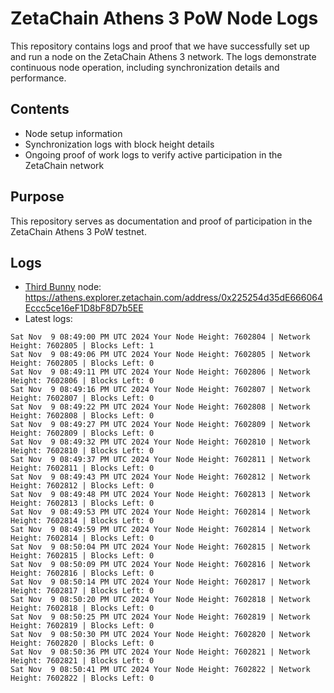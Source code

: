 # ZetaChain Athens 3 PoW Node Logs
This repository contains logs and proof that we have successfully set up and run a node on the ZetaChain Athens 3 network. The logs demonstrate continuous node operation, including synchronization details and performance.

## Contents
- Node setup information
- Synchronization logs with block height details
- Ongoing proof of work logs to verify active participation in the ZetaChain network

## Purpose
This repository serves as documentation and proof of participation in the ZetaChain Athens 3 PoW testnet.

## Logs

- [Third Bunny](https://thirdbunny.xyz/) node: https://athens.explorer.zetachain.com/address/0x225254d35dE666064Eccc5ce16eF1D8bF8D7b5EE
- Latest logs:
```
Sat Nov  9 08:49:00 PM UTC 2024 Your Node Height: 7602804 | Network Height: 7602805 | Blocks Left: 1
Sat Nov  9 08:49:06 PM UTC 2024 Your Node Height: 7602805 | Network Height: 7602805 | Blocks Left: 0
Sat Nov  9 08:49:11 PM UTC 2024 Your Node Height: 7602806 | Network Height: 7602806 | Blocks Left: 0
Sat Nov  9 08:49:16 PM UTC 2024 Your Node Height: 7602807 | Network Height: 7602807 | Blocks Left: 0
Sat Nov  9 08:49:22 PM UTC 2024 Your Node Height: 7602808 | Network Height: 7602808 | Blocks Left: 0
Sat Nov  9 08:49:27 PM UTC 2024 Your Node Height: 7602809 | Network Height: 7602809 | Blocks Left: 0
Sat Nov  9 08:49:32 PM UTC 2024 Your Node Height: 7602810 | Network Height: 7602810 | Blocks Left: 0
Sat Nov  9 08:49:37 PM UTC 2024 Your Node Height: 7602811 | Network Height: 7602811 | Blocks Left: 0
Sat Nov  9 08:49:43 PM UTC 2024 Your Node Height: 7602812 | Network Height: 7602812 | Blocks Left: 0
Sat Nov  9 08:49:48 PM UTC 2024 Your Node Height: 7602813 | Network Height: 7602813 | Blocks Left: 0
Sat Nov  9 08:49:53 PM UTC 2024 Your Node Height: 7602814 | Network Height: 7602814 | Blocks Left: 0
Sat Nov  9 08:49:59 PM UTC 2024 Your Node Height: 7602814 | Network Height: 7602814 | Blocks Left: 0
Sat Nov  9 08:50:04 PM UTC 2024 Your Node Height: 7602815 | Network Height: 7602815 | Blocks Left: 0
Sat Nov  9 08:50:09 PM UTC 2024 Your Node Height: 7602816 | Network Height: 7602816 | Blocks Left: 0
Sat Nov  9 08:50:14 PM UTC 2024 Your Node Height: 7602817 | Network Height: 7602817 | Blocks Left: 0
Sat Nov  9 08:50:20 PM UTC 2024 Your Node Height: 7602818 | Network Height: 7602818 | Blocks Left: 0
Sat Nov  9 08:50:25 PM UTC 2024 Your Node Height: 7602819 | Network Height: 7602819 | Blocks Left: 0
Sat Nov  9 08:50:30 PM UTC 2024 Your Node Height: 7602820 | Network Height: 7602820 | Blocks Left: 0
Sat Nov  9 08:50:36 PM UTC 2024 Your Node Height: 7602821 | Network Height: 7602821 | Blocks Left: 0
Sat Nov  9 08:50:41 PM UTC 2024 Your Node Height: 7602822 | Network Height: 7602822 | Blocks Left: 0
```
